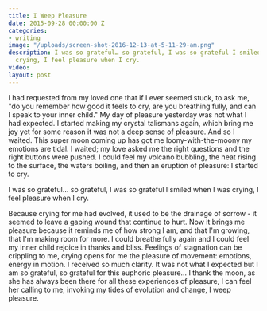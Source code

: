 ```yaml
---
title: I Weep Pleasure
date: 2015-09-28 00:00:00 Z
categories:
- writing
image: "/uploads/screen-shot-2016-12-13-at-5-11-29-am.png"
description: I was so grateful… so grateful, I was so grateful I smiled when I was
  crying, I feel pleasure when I cry.
video: 
layout: post
---
```


I had requested from my loved one that if I ever seemed stuck, to ask me, "do you remember how good it feels to cry, are you breathing fully, and can I speak to your inner child." My day of pleasure yesterday was not what I had expected. I started making my crystal talismans again, which bring me joy yet for some reason it was not a deep sense of pleasure. And so I waited. This super moon coming up has got me loony-with-the-moony my emotions are tidal. I waited; my love asked me the right questions and the right buttons were pushed. I could feel my volcano bubbling, the heat rising to the surface, the waters boiling, and then an eruption of pleasure: I started to cry.

I was so grateful… so grateful, I was so grateful I smiled when I was crying, I feel pleasure when I cry.

Because crying for me had evolved, it used to be the drainage of sorrow - it seemed to leave a gaping wound that continue to hurt. Now it brings me pleasure because it reminds me of how strong I am, and that I'm growing, that I'm making room for more. I could breathe fully again and I could feel my inner child rejoice in thanks and bliss. Feelings of stagnation can be crippling to me, crying opens for me the pleasure of movement: emotions, energy in motion. I received so much clarity. It was not what I expected but I am so grateful, so grateful for this euphoric pleasure… I thank the moon, as she has always been there for all these experiences of pleasure, I can feel her calling to me, invoking my tides of evolution and change, I weep pleasure.